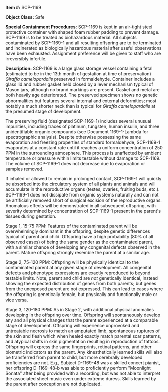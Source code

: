 **Item #:** SCP-1169

**Object Class:** Safe

**Special Containment Procedures:** SCP-1169 is kept in an air-tight steel protective container with shaped foam rubber padding to prevent damage. SCP-1169 is to be treated as biohazardous material. All subjects contaminated by SCP-1169-1 and all resulting offspring are to be terminated and incinerated as biologically hazardous material after useful observations have been exhausted. Assignment preference will be given to staff who are irreversibly infertile.

**Description:** SCP-1169 is a large glass storage vessel containing a fetal (estimated to be in the 13th month of gestation at time of preservation) _Giraffa camelopardalis_ preserved in formaldehyde. Container includes a glass lid and rubber gasket held closed by a lever mechanism typical of Mason jars, although no brand markings are present. Gasket and metal are both heavily age deteriorated. The preserved specimen shows no genetic abnormalities but features several internal and external deformities; most notably a much shorter neck than is typical for _Giraffa camelopardalis_ at the presumed stage of development.

The preserving fluid (designated SCP-1169-1) includes several unusual impurities, including traces of platinum, tungsten, human insulin, and three unidentifiable organic compounds (see Document 1169-1-Lambda for spectrographic analysis). Despite otherwise possessing the same evaporation and freezing properties of standard formaldehyde, SCP-1169-1 evaporates at a constant rate until it reaches a uniform concentration of 250 PPM in the surrounding atmosphere. This process is unaffected by ambient temperature or pressure within limits testable without damage to SCP-1169. The volume of SCP-1169-1 does not decrease due to evaporation or samples removed.

If inhaled or allowed to remain in prolonged contact, SCP-1169-1 will quickly be absorbed into the circulatory system of all plants and animals and will accumulate in the reproductive organs (testes, ovaries, fruiting buds, etc.). SCP-1169-1 does not dissipate from organic systems naturally and can not be artificially removed short of surgical excision of the reproductive organs. Anomalous effects will be demonstrated in all subsequent offspring, with severity determined by concentration of SCP-1169-1 present in the parent's tissues during gestation.

Stage 1, 15-75 PPM: Features of the contaminated parent will be overwhelmingly dominant in the offspring, despite genetic differences typical of parent and child. Offspring have a high probability (80% of all observed cases) of being the same gender as the contaminated parent, with a similar chance of developing any congenital defects observed in the parent. Mature offspring strongly resemble the parent at a similar age.

Stage 2, 75-120 PPM: Offspring will be physically identical to the contaminated parent at any given stage of development. All congenital defects and phenotype expressions are exactly reproduced to beyond testable limits. Note, parent and child are _not_ genetically identical, instead showing the expected distribution of genes from both parents; but genes from the unexposed parent are not expressed. This can lead to cases where the offspring is genetically female, but physically and functionally male or vice versa.

Stage 3, 120-180 PPM: As in Stage 2, with additional physical anomalies developing in the offspring over time. Offspring will spontaneously develop any and all physical changes that the parent experienced at a comparable stage of development. Offspring will experience unprovoked and untreatable necrosis to match an amputated limb, spontaneous ruptures of the skin and flesh which when healed exactly match parental scar patterns, and atypical shifts in skin pigmentation resulting in reproduction of tattoos. Offspring will express the same fingerprints, retinal patterns, and other biometric indicators as the parent. Any kinesthetically learned skills will also be transferred from parent to child, but more cerebrally developed proficiencies are not. E.g., Subject D-1169-48 was a skilled concert pianist, her offspring D-1169-48-b was able to proficiently perform "Moonlight Sonata" after being provided with a recording, but was not able to interpret the associated sheet music even under extreme duress. Skills learned by the parent after conception are not duplicated.